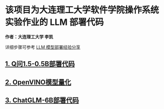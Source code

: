 # 该项目为大连理工大学软件学院操作系统实验作业的 LLM 部署代码

**作者：大连理工大学 李凯**

详细步骤可参考 [LLM 模型部署经验分享](https://blog.csdn.net/lewis_kai/article/details/138550299?csdn_share_tail=%7B%22type%22%3A%22blog%22%2C%22rType%22%3A%22article%22%2C%22rId%22%3A%22138550299%22%2C%22source%22%3A%22lewis_kai%22%7D)

## [1. Q问1.5-0.5B部署代码](https://github.com/likaikkk/LLM-Deployment-Experimental-Code/tree/main/Qwen1.5-0.5B%E9%83%A8%E7%BD%B2%E4%BB%A3%E7%A0%81)

## [2. OpenVINO模型量化](https://github.com/likaikkk/LLM-Deployment-Experimental-Code/tree/main/%E5%9F%BA%E4%BA%8EOpenVINO%E7%9A%84%E6%A8%A1%E5%9E%8B%E9%87%8F%E5%8C%96%E5%AE%9E%E8%B7%B5)

## [3. ChatGLM-6B部署代码](https://github.com/likaikkk/LLM-Deployment-Experimental-Code/tree/main/ChatGLM-6B)

